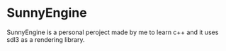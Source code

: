 # SunnyEngine

SunnyEngine is a personal peroject made by me to learn c++ and it uses sdl3 as a rendering library.

